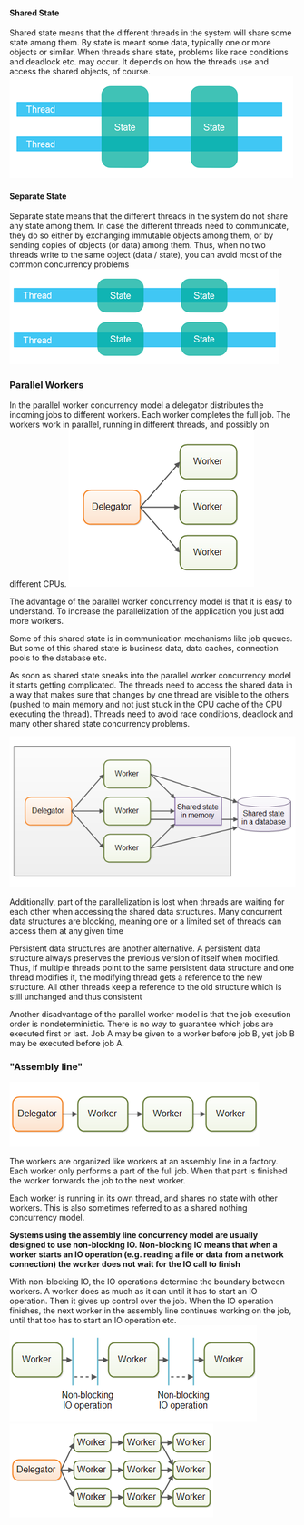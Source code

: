 #### Shared State
Shared state means that the different threads in the system will share some state among them. By state is meant some data, typically one or more objects or similar. When threads share state, problems like race conditions and deadlock etc. may occur. It depends on how the threads use and access the shared objects, of course.
<img src="https://raw.githubusercontent.com/i-den/concurrency/master/src/main/resources/pictures/jkv/00_Concurrency_Models/01_Shared_State.png">

#### Separate State
Separate state means that the different threads in the system do not share any state among them. In case the different threads need to communicate, they do so either by exchanging immutable objects among them, or by sending copies of objects (or data) among them. Thus, when no two threads write to the same object (data / state), you can avoid most of the common concurrency problems
<img src="https://raw.githubusercontent.com/i-den/concurrency/master/src/main/resources/pictures/jkv/00_Concurrency_Models/02_Separate_State.png">

### Parallel Workers
In the parallel worker concurrency model a delegator distributes the incoming jobs to different workers. Each worker completes the full job. The workers work in parallel, running in different threads, and possibly on different CPUs.
<img src="https://raw.githubusercontent.com/i-den/concurrency/master/src/main/resources/pictures/jkv/00_Concurrency_Models/03_Parallel_Workers.png">

The advantage of the parallel worker concurrency model is that it is easy to understand. To increase the parallelization of the application you just add more workers.

Some of this shared state is in communication mechanisms like job queues. But some of this shared state is business data, data caches, connection pools to the database etc.

As soon as shared state sneaks into the parallel worker concurrency model it starts getting complicated. The threads need to access the shared data in a way that makes sure that changes by one thread are visible to the others (pushed to main memory and not just stuck in the CPU cache of the CPU executing the thread). Threads need to avoid race conditions, deadlock and many other shared state concurrency problems.

<img src="https://raw.githubusercontent.com/i-den/concurrency/master/src/main/resources/pictures/jkv/00_Concurrency_Models/04_Shared_State_Workers.png">

Additionally, part of the parallelization is lost when threads are waiting for each other when accessing the shared data structures. Many concurrent data structures are blocking, meaning one or a limited set of threads can access them at any given time

Persistent data structures are another alternative. A persistent data structure always preserves the previous version of itself when modified. Thus, if multiple threads point to the same persistent data structure and one thread modifies it, the modifying thread gets a reference to the new structure. All other threads keep a reference to the old structure which is still unchanged and thus consistent

Another disadvantage of the parallel worker model is that the job execution order is nondeterministic. There is no way to guarantee which jobs are executed first or last. Job A may be given to a worker before job B, yet job B may be executed before job A.

### "Assembly line"
<img src="https://raw.githubusercontent.com/i-den/concurrency/master/src/main/resources/pictures/jkv/00_Concurrency_Models/05_Assembly_Line.png">

The workers are organized like workers at an assembly line in a factory. Each worker only performs a part of the full job. When that part is finished the worker forwards the job to the next worker.

Each worker is running in its own thread, and shares no state with other workers. This is also sometimes referred to as a shared nothing concurrency model.

__Systems using the assembly line concurrency model are usually designed to use non-blocking IO. Non-blocking IO means that when a worker starts an IO operation (e.g. reading a file or data from a network connection) the worker does not wait for the IO call to finish__

With non-blocking IO, the IO operations determine the boundary between workers. A worker does as much as it can until it has to start an IO operation. Then it gives up control over the job. When the IO operation finishes, the next worker in the assembly line continues working on the job, until that too has to start an IO operation etc.
<img src="https://raw.githubusercontent.com/i-den/concurrency/master/src/main/resources/pictures/jkv/00_Concurrency_Models/06_Non-Blocking.png">
<img src="https://raw.githubusercontent.com/i-den/concurrency/master/src/main/resources/pictures/jkv/00_Concurrency_Models/07_Non-Blocking.png">
